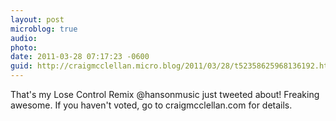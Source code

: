 ```yaml
---
layout: post
microblog: true
audio: 
photo: 
date: 2011-03-28 07:17:23 -0600
guid: http://craigmcclellan.micro.blog/2011/03/28/t52358625968136192.html
---
```

That's my Lose Control Remix @hansonmusic just tweeted about! Freaking awesome. If you haven't voted, go to craigmcclellan.com for details.
